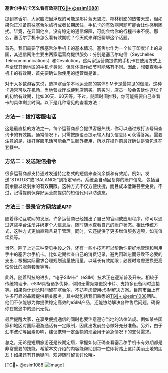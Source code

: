 **塞舌尔手机卡怎么看有效期[[TG💪+ @esim1088](https://t.me/s/esim1088)]**

提到塞舌尔，大家脑海里浮现的可能是那片蓝天碧海、椰林树影的热带天堂，但如果你正准备前往塞舌尔旅行或者长期居住，手机卡的有效期问题可能会让你感到困扰。毕竟，在异国他乡，没有稳定的通信保障，可能会给你的行程带来不便。那么，塞舌尔手机卡怎么看有效期呢？今天就来详细聊聊这个话题。

首先，我们需要了解塞舌尔手机卡的基本情况。塞舌尔作为一个位于印度洋上的岛国，其通信网络主要由两家运营商提供服务：分别是塞舌尔电信（Seychelles Telecommunications）和Cevolution。这两家运营商提供的手机卡在使用方式上与全球其他地区的手机卡类似，但具体操作细节可能略有不同。因此，想要查看手机卡的有效期，首先要确认你使用的运营商是谁。

对于大多数游客来说，选择塞舌尔本地运营商的实体SIM卡是最常见的做法。这种卡通常可以在机场、当地营业厅或便利店购买。购买时，店员一般会告诉你这张卡的初始有效期，比如30天、60天等。不过，随着时间推移，你可能需要自己查看卡的具体剩余时间。以下是几种常见的查看方法：

### 方法一：拨打客服电话
这是最直接的方法之一。每个运营商都会提供客服热线，你可以通过拨打该号码查询卡的有效期。通常情况下，只需按照语音提示输入相关信息即可获得答案。需要注意的是，拨打客服电话可能会产生额外费用，所以在操作前最好确认是否包含在套餐中。

### 方法二：发送短信指令
很多运营商都支持通过发送特定格式的短信来查询余额和有效期。例如，发送“STATUS”或“BALANCE”到指定号码，系统会自动回复你的账户信息，包括当前余额以及剩余的有效期限。这种方式不仅方便快捷，而且成本低廉甚至免费。不过，记得提前保存好运营商提供的短信代码以防遗忘。

### 方法三：登录官方网站或APP
随着移动互联网的发展，许多运营商已经推出了自己的官网或应用程序。你可以通过这些平台注册并绑定个人信息后，随时随地查看自己的账户状态。相比传统方式，这种方式更加直观且易于管理。同时，它还提供了更多增值服务选项，如充值续费等。

当然，除了上述三种常见手段之外，还有一些小技巧可以帮助你更好地管理和利用手中的塞舌尔手机卡。比如定期检查自己的消费记录，避免因疏忽而导致不必要的支出；根据实际需求合理规划流量使用量，以延长有效期限；必要时考虑更换更高性价比的服务套餐等等。

此外，随着科技的进步，“电子SIM卡”（eSIM）技术正在逐渐普及开来。相较于传统物理卡，eSIM具备诸多优势，例如无需频繁更换卡片、支持多设备同时连接等。如果你计划长时间留在塞舌尔，不妨考虑使用eSIM解决方案。目前市面上有许多可靠的品牌提供相关服务，其中就包括我们熟悉的[TG💪+ @esim1088](https://t.me/s/esim1088)团队。他们不仅能够为你提供稳定高效的eSIM产品，还能协助解决各种售后问题，确保你在旅途中的通讯无忧。

最后提醒大家，在享受便捷通信的同时也要注意遵守当地的法律法规。例如某些国家和地区对国际漫游通话有一定限制，因此出发前务必做好充分准备。另外，由于汇率波动等因素影响，建议携带一定金额的现金用于紧急情况下的支付需求。

总之，无论是短期旅游还是长期定居，掌握如何正确查看塞舌尔手机卡有效期都是非常重要的技能。希望本文介绍的内容能帮助到每一位即将踏上这片美丽土地的朋友！如果还有其他疑问，欢迎随时留言讨论哦~

[[TG💪+ @esim1088](https://t.me/s/esim1088) ![Image](https://i.postimg.cc/4NQfJmqS/Snipaste-2025-05-13-00-14-12.png)]